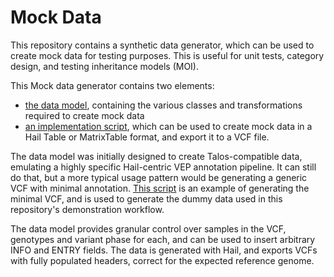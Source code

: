 # Mock Data

This repository contains a synthetic data generator, which can be used to create mock data for testing purposes. This is useful for unit tests, category design, and testing inheritance models (MOI).

This Mock data generator contains two elements:

- [the data model](../src/talos/data_model.py), containing the various classes and transformations required to create mock data
- [an implementation script](../nextflow/inputs/generate_test_data.py), which can be used to create mock data in a Hail Table or MatrixTable format, and export it to a VCF file.

The data model was initially designed to create Talos-compatible data, emulating a highly specific Hail-centric VEP annotation pipeline. It can still do that, but a more typical usage pattern would be generating a generic VCF with minimal annotation. [This script](../nextflow/inputs/generate_test_data.py) is an example of generating the minimal VCF, and is used to generate the dummy data used in this repository's demonstration workflow.

The data model provides granular control over samples in the VCF, genotypes and variant phase for each, and can be used to insert arbitrary INFO and ENTRY fields. The data is generated with Hail, and exports VCFs with fully populated headers, correct for the expected reference genome.
